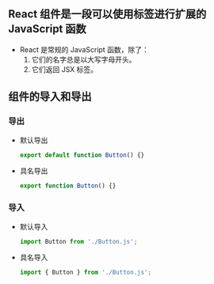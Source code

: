 ## React 组件是一段可以使用标签进行扩展的 JavaScript 函数
   * React 是常规的 JavaScript 函数，除了：
     1. 它们的名字总是以大写字母开头。
     2. 它们返回 JSX 标签。

## 组件的导入和导出

### 导出
  * 默认导出
    ```js
    export default function Button() {}
    ```
  * 具名导出
    ```js
    export function Button() {}
    ```
### 导入
  * 默认导入
    ```js
    import Button from './Button.js';
    ```
  * 具名导入
    ```js
    import { Button } from './Button.js';
    ```
    
